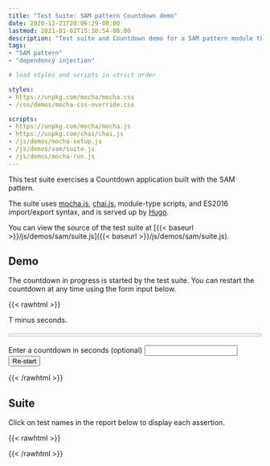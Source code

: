 ```yaml
---
title: "Test Suite: SAM pattern Countdown demo"
date: 2020-12-21T20:06:29-08:00
lastmod: 2021-01-02T15:10:54-08:00
description: "Test suite and Countdown demo for a SAM pattern module that uses dependency injection and factory functions."
tags:
- "SAM pattern"
- "dependency injection"

# load styles and scripts in strict order

styles: 
- https://unpkg.com/mocha/mocha.css
- /css/demos/mocha-css-override.css

scripts: 
- https://unpkg.com/mocha/mocha.js
- https://unpkg.com/chai/chai.js
- /js/demos/mocha-setup.js
- /js/demos/sam/suite.js
- /js/demos/mocha-run.js
---
```


This test suite exercises a Countdown application built with the SAM pattern.

The suite uses [mocha.js](https://mochajs.org/), [chai.js](https://www.chaijs.com/), module-type scripts, and ES2016 import/export syntax, and is served up by [Hugo](https://gohugo.io).

You can view the source of the test suite at [{{< baseurl >}}/js/demos/sam/suite.js]({{< baseurl >}}/js/demos/sam/suite.js).

## Demo

The countdown in progress is started by the test suite. You can restart the countdown at any time using the form input below.

{{< rawhtml >}}
<div id="fixture">
  <p role="alert" aria-live="polite">T minus <b remaining role="alert" aria-live="assertive"></b> seconds.</p>
  <p><meter progress style="width: 100%;"></meter></p>
  <form>
    <label for="t-minus">Enter a countdown in seconds (optional)</label>
    <input id="t-minus" aria-label="Enter a countdown in seconds and press the Re-start button."/>
    <button type="submit" restart>Re-start</button>
  </form>
</div>
{{< /rawhtml >}}

## Suite

Click on test names in the report below to display each assertion.

{{< rawhtml >}}
<div id="mocha"></div>
{{< /rawhtml >}}

